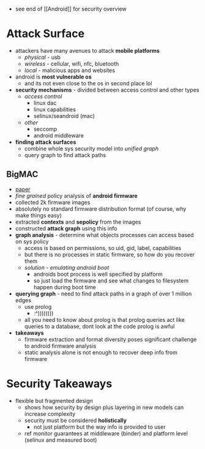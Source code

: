 - see end of [[Android]] for security overview

# Attack Surface
- attackers have many avenues to attack **mobile platforms**
	- *physical* - usb
	- *wireless* - cellular, wifi, nfc, bluetooth
	- *local* - malicious apps and websites
- android is **most vulnerable os**
	- and its not even close to the os in second place lol
- **security mechanisms** - divided between access control and other types
	- *access control*
		- linux dac
		- linux capabilities
		- selinux/seandroid (mac)
	- *other*
		- seccomp
		- android middleware
- **finding attack surfaces**
	- combine whole sys security model into *unified graph*
	- query graph to find attack paths

## BigMAC
- [paper](https://www.usenix.org/conference/usenixsecurity20/presentation/hernandez)
- *fine grained* policy analysis of **android firmware**
- collected 2k firmware images
- absolutely no standard firmware distribution format (of course, why make things easy)
- extracted **contexts** and **sepolicy** from the images
- constructed **attack graph** using this info
- **graph analysis** - determine what objects processes can access based on sys policy
	- access is based on permissions, so uid, gid, label, capabilities
	- but there is no processes in static firmware, so how do you recover them
	- *solution - emulating android boot*
		- androids boot process is well specified by platform
		- so just load the firmware and see what changes to filesystem happen during boot time
- **querying graph** - need to find attack paths in a graph of over 1 million edges
	- use prolog
		- :^))))))))
	- all you need to know about prolog is that prolog queries act like queries to a database, dont look at the code prolog is awful
- **takeaways**
	- firmware extraction and format diversity poses significant challenge to android firmware analysis
	- static analysis alone is not enough to recover deep info from firmware

# Security Takeaways
- flexible but fragmented design
	- shows how security by design plus layering in new models can increase complexity
	- security must be considered **holistically**
		- not just platform but the way info is provided to user
	- ref monitor guarantees at middleware (binder) and platform level (selinux and measured boot)